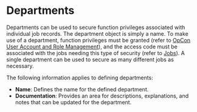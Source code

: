 # Departments

Departments can be used to secure function privileges associated with individual job records. The department object is simply a name. To make use of a department, function privileges must be granted (refer to [OpCon User Account and Role Management](../administration/privileges.md#departmental-function-privileges)), and the access code must be associated with the jobs needing this type of security (refer to [Jobs](../objects/jobs.md)). A single department can be used to secure as many different jobs as necessary.

The following information applies to defining departments:

- **Name**: Defines the name for the defined department.
- **Documentation**: Provides an area for descriptions, explanations,
    and notes that can be updated for the department.
